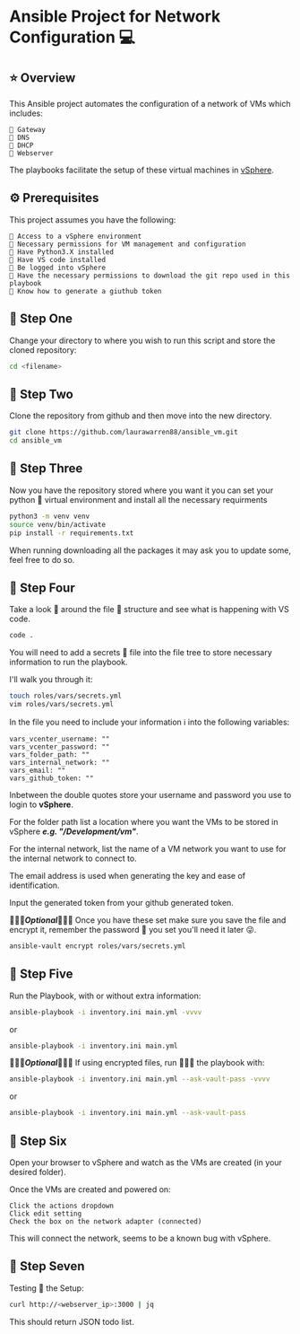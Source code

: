 # **Ansible Project for Network Configuration** 💻

## ⭐️ Overview
This Ansible project automates the configuration of a network of VMs which includes:
```
🔹 Gateway
🔹 DNS
🔹 DHCP
🔹 Webserver
```
The playbooks facilitate the setup of these virtual machines in [vSphere](https://vcenter.easlab.co.uk).

## ⚙️ Prerequisites 
This project assumes you have the following: 
```
🔸 Access to a vSphere environment
🔸 Necessary permissions for VM management and configuration
🔸 Have Python3.X installed
🔸 Have VS code installed
🔸 Be logged into vSphere
🔸 Have the necessary permissions to download the git repo used in this playbook
🔸 Know how to generate a giuthub token 
```

## 🐾 Step One
Change your directory to where you wish to run this script and store the cloned repository:
```bash
cd <filename>
```

## 🐾 Step Two
Clone the repository from github and then move into the new directory.
```bash
git clone https://github.com/laurawarren88/ansible_vm.git
cd ansible_vm
```

## 🐾 Step Three 
Now you have the repository stored where you want it you can set your python 🐍 virtual environment and install all the necessary requirments
```bash
python3 -m venv venv
source venv/bin/activate
pip install -r requirements.txt
```
When running downloading all the packages it may ask you to update some, feel free to do so. 

## 🐾 Step Four 
Take a look 👀 around the file 📂 structure and see what is happening with VS code. 
```bash
code .
```

You will need to add a secrets 🤫 file into the file tree to store necessary information to run the playbook. 

I'll walk you through it:
```bash
touch roles/vars/secrets.yml
vim roles/vars/secrets.yml
```

In the file you need to include your information ℹ️ into the following variables:
```
vars_vcenter_username: ""
vars_vcenter_password: ""
vars_folder_path: ""
vars_internal_network: ""
vars_email: ""
vars_github_token: ""
```

Inbetween the double quotes store your username and password you use to login to **vSphere**. 

For the folder path list a location where you want the VMs to be stored in vSphere ***e.g. "/Development/vm"***.

For the internal network, list the name of a VM network you want to use for the internal network to connect to. 

The email address is used when generating the key and ease of identification.

Input the generated token from your github generated token.


🤷🏼‍♀️***Optional***🤷🏼‍♀️
Once you have these set make sure you save the file and encrypt it, remember the password 🔐 you set you'll need it later 😜. 
```bash
ansible-vault encrypt roles/vars/secrets.yml
```

## 🐾 Step Five
Run the Playbook, with or without extra information: 
```bash
ansible-playbook -i inventory.ini main.yml -vvvv
```
or 
```bash
ansible-playbook -i inventory.ini main.yml
```

🤷🏼‍♀️***Optional***🤷🏼‍♀️
If using encrypted files, run 🏃🏼‍♀️ the playbook with: 
```bash
ansible-playbook -i inventory.ini main.yml --ask-vault-pass -vvvv
```
or
```bash
ansible-playbook -i inventory.ini main.yml --ask-vault-pass
```

## 🐾 Step Six
Open your browser to vSphere and watch as the VMs are created (in your desired folder). 

Once the VMs are created and powered on:
```
Click the actions dropdown
Click edit setting
Check the box on the network adapter (connected)
```
This will connect the network, seems to be a known bug with vSphere. 

## 🐾 Step Seven
Testing 💯 the Setup:
```bash
curl http://<webserver_ip>:3000 | jq
```
This should return JSON todo list. 
